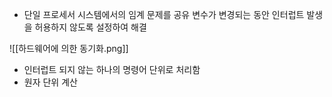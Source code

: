 - 단일 프로세서 시스템에서의 임계 문제를 공유 변수가 변경되는 동안 인터럽트 발생을 허용하지 않도록 설정하여 해결

![[하드웨어에 의한 동기화.png]]
- 인터럽트 되지 않는 하나의 명령어 단위로 처리함
- 원자 단위 계산